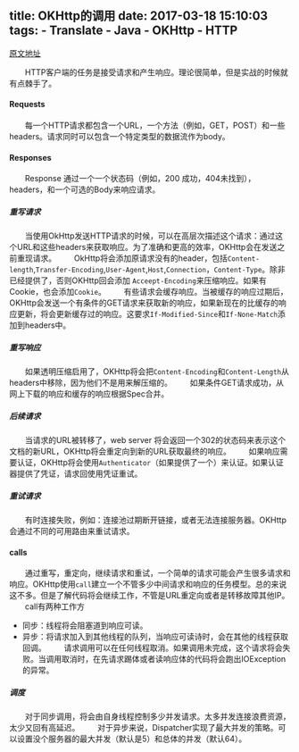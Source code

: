 title: OKHttp的调用
date: 2017-03-18 15:10:03
tags:
    - Translate
    - Java
    - OKHttp
    - HTTP
---

[原文地址](https://github.com/square/okhttp/wiki/Calls)

&emsp;&emsp;HTTP客户端的任务是接受请求和产生响应。理论很简单，但是实战的时候就有点棘手了。
#### Requests
&emsp;&emsp;每一个HTTP请求都包含一个URL，一个方法（例如，GET，POST）和一些headers。请求同时可以包含一个特定类型的数据流作为body。
#### Responses
&emsp;&emsp;Response 通过一个一个状态码（例如，200 成功，404未找到），headers，和一个可选的Body来响应请求。
##### 重写请求
&emsp;&emsp;当使用OkHttp发送HTTP请求的时候，可以在高层次描述这个请求：通过这个URL和这些headers来获取响应。为了准确和更高的效率，OKHttp会在发送之前重现请求。
&emsp;&emsp;OkHttp将会添加原请求没有的header，包括`Content-length`,`Transfer-Encoding`,`User-Agent`,`Host`,`Connection`，`Content-Type`。除非已经提供了，否则OKHttp回会添加 `Acceept-Encoding`来压缩响应。如果有Cookie，也会添加`Cookie`。
&emsp;&emsp;有些请求会缓存响应。当被缓存的响应过期后，OKHttp会发送一个有条件的GET请求来获取新的响应，如果新现在的比缓存的响应更新，将会更新缓存过的响应。这要求`If-Modified-Since`和`If-None-Match`添加到headers中。
##### 重写响应
&emsp;&emsp;如果透明压缩启用了，OKHttp将会把`Content-Encoding`和`Content-Length`从headers中移除，因为他们不是用来解压缩的。
&emsp;&emsp;如果条件GET请求成功，从网上下载的响应和缓存的响应根据Spec合并。
##### 后续请求
&emsp;&emsp;当请求的URL被转移了，web server 将会返回一个302的状态码来表示这个文档的新URL，OKHttp将会重定向到新的URL获取最终的响应。
&emsp;&emsp;如果响应需要认证，OKHttp将会使用`Authenticator`（如果提供了一个）来认证。如果认证器提供了凭证，请求回使用凭证重试。
##### 重试请求
&emsp;&emsp;有时连接失败，例如：连接池过期断开链接，或者无法连接服务器。OKHttp会通过不同的可用路由来重试请求。
#### calls
&emsp;&emsp;通过重写，重定向，继续请求和重试，一个简单的请求可能会产生很多请求和响应。OKHttp使用`call`建立一个不管多少中间请求和响应的任务模型。总的来说这不多。但是了解代码将会继续工作，不管是URL重定向或者是转移故障其他IP。
&emsp;&emsp;call有两种工作方
   * 同步：线程将会阻塞道到响应可读。
   * 异步：将请求加入到其他线程的队列，当响应可读诗时，会在其他的线程获取回调。
&emsp;&emsp;请求调用可以在任何线程取消。如果调用未完成，这个请求将会失败。当调用取消时，在先请求踢体或者读响应体的代码将会跑出IOException的异常。
##### 调度
&emsp;&emsp;对于同步调用，将会由自身线程控制多少并发请求。太多并发连接浪费资源，太少又回有高延迟。
&emsp;&emsp;对于异步来说，Dispatcher实现了最大并发的策略。可以设置没个服务器的最大并发（默认是5）和总体的并发（默认64）。